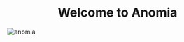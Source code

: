 <div align="center">

# Welcome to Anomia

</div>

![anomia](https://cdn.discordapp.com/attachments/711225037738213446/931948063042437200/anomia.png)
